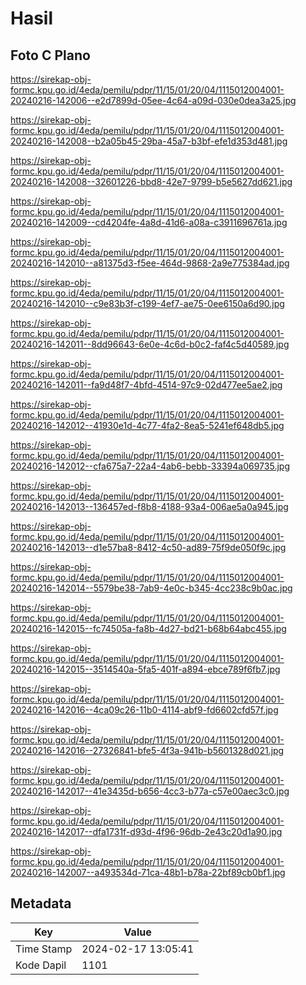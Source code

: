 # Hasil

## Foto C Plano

https://sirekap-obj-formc.kpu.go.id/4eda/pemilu/pdpr/11/15/01/20/04/1115012004001-20240216-142006--e2d7899d-05ee-4c64-a09d-030e0dea3a25.jpg

https://sirekap-obj-formc.kpu.go.id/4eda/pemilu/pdpr/11/15/01/20/04/1115012004001-20240216-142008--b2a05b45-29ba-45a7-b3bf-efe1d353d481.jpg

https://sirekap-obj-formc.kpu.go.id/4eda/pemilu/pdpr/11/15/01/20/04/1115012004001-20240216-142008--32601226-bbd8-42e7-9799-b5e5627dd621.jpg

https://sirekap-obj-formc.kpu.go.id/4eda/pemilu/pdpr/11/15/01/20/04/1115012004001-20240216-142009--cd4204fe-4a8d-41d6-a08a-c3911696761a.jpg

https://sirekap-obj-formc.kpu.go.id/4eda/pemilu/pdpr/11/15/01/20/04/1115012004001-20240216-142010--a81375d3-f5ee-464d-9868-2a9e775384ad.jpg

https://sirekap-obj-formc.kpu.go.id/4eda/pemilu/pdpr/11/15/01/20/04/1115012004001-20240216-142010--c9e83b3f-c199-4ef7-ae75-0ee6150a6d90.jpg

https://sirekap-obj-formc.kpu.go.id/4eda/pemilu/pdpr/11/15/01/20/04/1115012004001-20240216-142011--8dd96643-6e0e-4c6d-b0c2-faf4c5d40589.jpg

https://sirekap-obj-formc.kpu.go.id/4eda/pemilu/pdpr/11/15/01/20/04/1115012004001-20240216-142011--fa9d48f7-4bfd-4514-97c9-02d477ee5ae2.jpg

https://sirekap-obj-formc.kpu.go.id/4eda/pemilu/pdpr/11/15/01/20/04/1115012004001-20240216-142012--41930e1d-4c77-4fa2-8ea5-5241ef648db5.jpg

https://sirekap-obj-formc.kpu.go.id/4eda/pemilu/pdpr/11/15/01/20/04/1115012004001-20240216-142012--cfa675a7-22a4-4ab6-bebb-33394a069735.jpg

https://sirekap-obj-formc.kpu.go.id/4eda/pemilu/pdpr/11/15/01/20/04/1115012004001-20240216-142013--136457ed-f8b8-4188-93a4-006ae5a0a945.jpg

https://sirekap-obj-formc.kpu.go.id/4eda/pemilu/pdpr/11/15/01/20/04/1115012004001-20240216-142013--d1e57ba8-8412-4c50-ad89-75f9de050f9c.jpg

https://sirekap-obj-formc.kpu.go.id/4eda/pemilu/pdpr/11/15/01/20/04/1115012004001-20240216-142014--5579be38-7ab9-4e0c-b345-4cc238c9b0ac.jpg

https://sirekap-obj-formc.kpu.go.id/4eda/pemilu/pdpr/11/15/01/20/04/1115012004001-20240216-142015--fc74505a-fa8b-4d27-bd21-b68b64abc455.jpg

https://sirekap-obj-formc.kpu.go.id/4eda/pemilu/pdpr/11/15/01/20/04/1115012004001-20240216-142015--3514540a-5fa5-401f-a894-ebce789f6fb7.jpg

https://sirekap-obj-formc.kpu.go.id/4eda/pemilu/pdpr/11/15/01/20/04/1115012004001-20240216-142016--4ca09c26-11b0-4114-abf9-fd6602cfd57f.jpg

https://sirekap-obj-formc.kpu.go.id/4eda/pemilu/pdpr/11/15/01/20/04/1115012004001-20240216-142016--27326841-bfe5-4f3a-941b-b5601328d021.jpg

https://sirekap-obj-formc.kpu.go.id/4eda/pemilu/pdpr/11/15/01/20/04/1115012004001-20240216-142017--41e3435d-b656-4cc3-b77a-c57e00aec3c0.jpg

https://sirekap-obj-formc.kpu.go.id/4eda/pemilu/pdpr/11/15/01/20/04/1115012004001-20240216-142017--dfa1731f-d93d-4f96-96db-2e43c20d1a90.jpg

https://sirekap-obj-formc.kpu.go.id/4eda/pemilu/pdpr/11/15/01/20/04/1115012004001-20240216-142007--a493534d-71ca-48b1-b78a-22bf89cb0bf1.jpg


## Metadata

| Key        | Value               |
| ---------- | ------------------- |
| Time Stamp | 2024-02-17 13:05:41 |
| Kode Dapil | 1101                |



